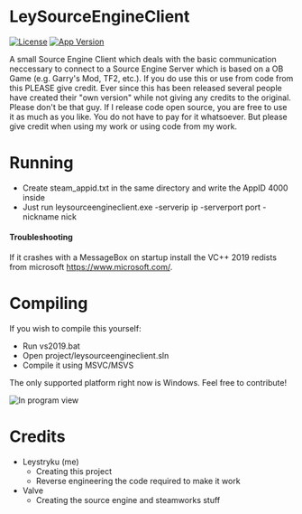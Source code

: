 # LeySourceEngineClient
[![License](https://img.shields.io/badge/license-MIT-green)](https://opensource.org/licenses/MIT)
[![App Version](https://img.shields.io/badge/version-v2.0.0-brightgreen)](https://github.com/Leystryku/mpbomberman_racket)

A small Source Engine Client which deals with the basic communication neccessary to connect to a Source Engine Server which is based on a OB Game (e.g. Garry's Mod, TF2, etc.). If you do use this or use from code from this PLEASE give credit. Ever since this has been released several people have created their "own version" while not giving any credits to the original. Please don't be that guy. If I release code open source, you are free to use it as much as you like. You do not have to pay for it whatsoever. But please give credit when using my work or using code from my work.

# Running
- Create steam_appid.txt in the same directory and write the AppID 4000 inside
- Just run leysourceengineclient.exe -serverip ip -serverport port -nickname nick

#### Troubleshooting
If it crashes with a MessageBox on startup install the VC++ 2019 redists from microsoft https://www.microsoft.com/.


# Compiling
If you wish to compile this yourself:
- Run vs2019.bat
- Open project/leysourceengineclient.sln
- Compile it using MSVC/MSVS

The only supported platform right now is Windows. Feel free to contribute!

![In program view](https://raw.githubusercontent.com/Leystryku/leysourceengineclient/master/assets/preview.jpg)



# Credits
- Leystryku (me)
	* Creating this project
    * Reverse engineering the code required to make it work
- Valve
  * Creating the source engine and steamworks stuff
